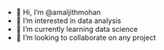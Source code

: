 - 👋 Hi, I’m @amaljithmohan
- 👀 I’m interested in data analysis
- 🌱 I’m currently learning data science
- 💞️ I’m looking to collaborate on any project


<!---
amaljithmohan/amaljithmohan is a ✨ special ✨ repository because its `README.md` (this file) appears on your GitHub profile.
You can click the Preview link to take a look at your changes.
--->
